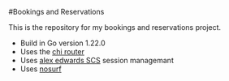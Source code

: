 #Bookings and Reservations

This is the repository for my bookings and reservations project.

- Build in Go version 1.22.0
- Uses the [chi router](http://github.com/go-chi/chi/v5)
- Uses [alex edwards SCS](http://github.com/alexedwards/scs/v2) session managemant
- Uses [nosurf](http://github.com/justinas/nosurf)
